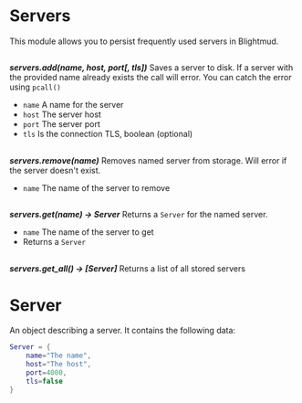 # Servers

This module allows you to persist frequently used servers in Blightmud.

##

***servers.add(name, host, port[, tls])***
Saves a server to disk. If a server with the provided name already exists
the call will error. You can catch the error using `pcall()`

- `name`    A name for the server
- `host`    The server host
- `port`    The server port
- `tls`     Is the connection TLS, boolean (optional)

##

***servers.remove(name)***
Removes named server from storage. Will error if the server doesn't exist.

- `name`    The name of the server to remove

##

***servers.get(name) -> Server***
Returns a `Server` for the named server.

- `name`    The name of the server to get
- Returns a `Server`

##

***servers.get_all() -> [Server]***
Returns a list of all stored servers

##

# Server
An object describing a server. It contains the following data:

```lua
Server = {
    name="The name",
    host="The host",
    port=4000,
    tls=false
}
```
